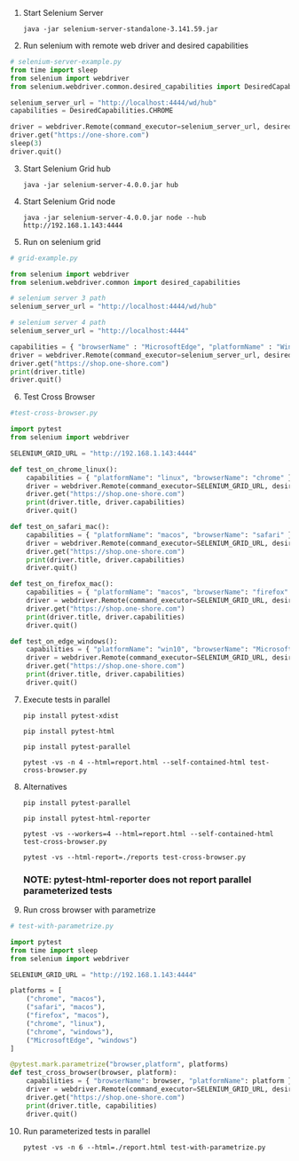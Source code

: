 1. Start Selenium Server

	`java -jar selenium-server-standalone-3.141.59.jar`

2. Run selenium with remote web driver and desired capabilities

```python
# selenium-server-example.py
from time import sleep
from selenium import webdriver
from selenium.webdriver.common.desired_capabilities import DesiredCapabilities

selenium_server_url = "http://localhost:4444/wd/hub"
capabilities = DesiredCapabilities.CHROME

driver = webdriver.Remote(command_executor=selenium_server_url, desired_capabilities=capabilities)
driver.get("https://one-shore.com")
sleep(3)
driver.quit()
```

3. Start Selenium Grid hub

	`java -jar selenium-server-4.0.0.jar hub`

4. Start Selenium Grid node

	`java -jar selenium-server-4.0.0.jar node --hub http://192.168.1.143:4444`

5. Run on selenium grid

```python
# grid-example.py

from selenium import webdriver
from selenium.webdriver.common import desired_capabilities

# selenium server 3 path
selenium_server_url = "http://localhost:4444/wd/hub"

# selenium server 4 path
selenium_server_url = "http://localhost:4444"

capabilities = { "browserName" : "MicrosoftEdge", "platformName" : "Win10" }
driver = webdriver.Remote(command_executor=selenium_server_url, desired_capabilities=capabilities)
driver.get("https://shop.one-shore.com")
print(driver.title)
driver.quit()
```


6. Test Cross Browser

```python
#test-cross-browser.py

import pytest
from selenium import webdriver

SELENIUM_GRID_URL = "http://192.168.1.143:4444"

def test_on_chrome_linux():
	capabilities = { "platformName": "linux", "browserName": "chrome" }
	driver = webdriver.Remote(command_executor=SELENIUM_GRID_URL, desired_capabilities=capabilities)
	driver.get("https://shop.one-shore.com")
	print(driver.title, driver.capabilities)
	driver.quit()

def test_on_safari_mac():
	capabilities = { "platformName": "macos", "browserName": "safari" }
	driver = webdriver.Remote(command_executor=SELENIUM_GRID_URL, desired_capabilities=capabilities)
	driver.get("https://shop.one-shore.com")
	print(driver.title, driver.capabilities)
	driver.quit()

def test_on_firefox_mac():
	capabilities = { "platformName": "macos", "browserName": "firefox" }
	driver = webdriver.Remote(command_executor=SELENIUM_GRID_URL, desired_capabilities=capabilities)
	driver.get("https://shop.one-shore.com")
	print(driver.title, driver.capabilities)
	driver.quit()

def test_on_edge_windows():
	capabilities = { "platformName": "win10", "browserName": "MicrosoftEdge"}
	driver = webdriver.Remote(command_executor=SELENIUM_GRID_URL, desired_capabilities=capabilities)
	driver.get("https://shop.one-shore.com")
	print(driver.title, driver.capabilities)
	driver.quit()
```

7. Execute tests in parallel

	`pip install pytest-xdist`

	`pip install pytest-html`

	`pip install pytest-parallel`

	`pytest -vs -n 4 --html=report.html --self-contained-html test-cross-browser.py`

8. Alternatives

	`pip install pytest-parallel`

	`pip install pytest-html-reporter`

	`pytest -vs --workers=4 --html=report.html --self-contained-html test-cross-browser.py`

	`pytest -vs --html-report=./reports test-cross-browser.py`

	### NOTE:  pytest-html-reporter does not report parallel parameterized tests

9. Run cross browser with parametrize

```python
# test-with-parametrize.py

import pytest
from time import sleep
from selenium import webdriver

SELENIUM_GRID_URL = "http://192.168.1.143:4444"

platforms = [
	("chrome", "macos"),
	("safari", "macos"),
	("firefox", "macos"),
	("chrome", "linux"),
	("chrome", "windows"),
	("MicrosoftEdge", "windows")
]

@pytest.mark.parametrize("browser,platform", platforms)
def test_cross_browser(browser, platform):
	capabilities = { "browserName": browser, "platformName": platform }
	driver = webdriver.Remote(command_executor=SELENIUM_GRID_URL, desired_capabilities=capabilities)
	driver.get("https://shop.one-shore.com")
	print(driver.title, capabilities)
	driver.quit()
```
10. Run parameterized tests in parallel

	`pytest -vs -n 6 --html=./report.html test-with-parametrize.py`

